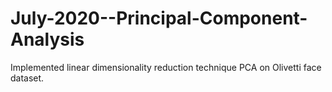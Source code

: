 # July-2020--Principal-Component-Analysis
Implemented linear dimensionality reduction technique PCA on Olivetti face dataset.
